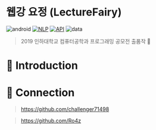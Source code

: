 # 웹강 요정 (LectureFairy) 
![android](https://img.shields.io/badge/build-android-blue?logo=android)
[![NLP](https://img.shields.io/badge/NLP-KOMORAN-red.svg?logo=github)](https://github.com/shin285/KOMORAN)
[![API](https://img.shields.io/badge/API-Google-blueviolet.svg?logo=google)](https://developers.google.com/calendar)
![data](https://img.shields.io/badge/data-web-brightgreen.svg)


>  2019 인하대학교 컴퓨터공학과 프로그래밍 공모전 출품작 :1st_place_medal:

# :open_book: Introduction

# :handshake: Connection
>https://github.com/challenger71498

>https://github.com/Ro4z
